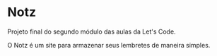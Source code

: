 # Notz
Projeto final do segundo módulo das aulas da Let's Code.

O Notz é um site para armazenar seus lembretes de maneira simples.
